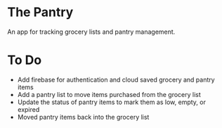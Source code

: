 # The Pantry

An app for tracking grocery lists and pantry management.

# To Do

- Add firebase for authentication and cloud saved grocery and pantry items
- Add a pantry list to move items purchased from the grocery list
- Update the status of pantry items to mark them as low, empty, or expired
- Moved pantry items back into the grocery list